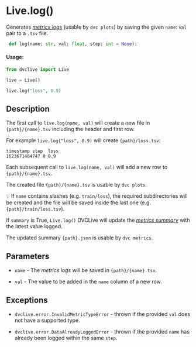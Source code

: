 # Live.log()

Generates [_metrics logs_](/doc/dvclive/get-started#metrics-logs) (usable by
`dvc plots`) by saving the given `name`: `val` pair to a `.tsv` file.

```py
 def log(name: str, val: float, step: int = None):
```

#### Usage:

```py
from dvclive import Live

live = Live()

live.log("loss", 0.9)
```

## Description

The first call to `live.log(name, val)` will create a new file in
`{path}/{name}.tsv` including the header and first row.

For example `live.log("loss", 0.9)` will create `{path}/loss.tsv`:

```
timestamp step  loss
1623671484747 0 0.9
```

Each subsequent call to `live.log(name, val)` will add a new row to
`{path}/{name}.tsv`.

The created file `{path}/{name}.tsv` is usable by `dvc plots`.

💡 If `name` contains slashes (e.g. `train/loss`), the required subdirectories
will be created and the file will be saved inside the last one (e.g.
`{path}/train/loss.tsv`).

If `summary` is True, `Live.log()` DVCLive will update the
[_metrics summary_](/doc/dvclive/get-started#metrics-summary) with the latest
value logged.

The updated summary `{path}.json` is usable by `dvc metrics`.

## Parameters

- `name` - The _metrics logs_ will be saved in `{path}/{name}.tsv`.

- `val` - The value to be added in the `name` column of a new row.

## Exceptions

- `dvclive.error.InvalidMetricTypeError` - thrown if the provided `val` does not
  have a supported type.

- `dvclive.error.DataAlreadyLoggedError` - thrown if the provided `name` has
  already been logged within the same `step`.
